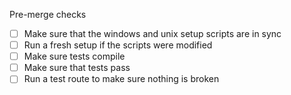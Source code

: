 Pre-merge checks 
- [ ] Make sure that the windows and unix setup scripts are in sync
- [ ] Run a fresh setup if the scripts were modified 
- [ ] Make sure tests compile
- [ ] Make sure that tests pass
- [ ] Run a test route to make sure nothing is broken
